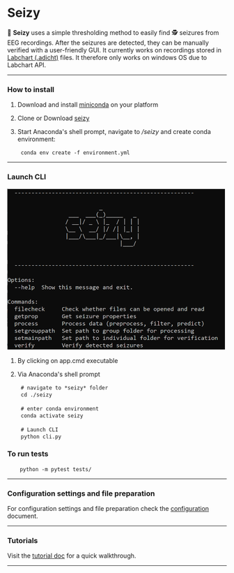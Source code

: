 # Seizy
:snake: **Seizy** uses a simple thresholding method to easily find :detective: seizures from EEG recordings.
After the seizures are detected, they can be manually verified with a user-friendly GUI. It currently works on recordings stored in [Labchart (.adicht)](https://www.adinstruments.com/products/labchart) files. It therefore only works on windows OS due to Labchart API.


---

### How to install
1) Download and install [miniconda](https://docs.conda.io/en/latest/miniconda.html) on your platform
2) Clone or Download [seizy](https://github.com/pantelisantonoudiou/seizy)
3) Start Anaconda's shell prompt, navigate to */seizy* and create conda environment:

        conda env create -f environment.yml
        
---

### Launch CLI
<img src="docs/cli.png" width="500">

1) By clicking on app.cmd executable

2) Via Anaconda's shell prompt

        # navigate to *seizy* folder
        cd ./seizy
        
        # enter conda environment
        conda activate seizy

        # Launch CLI
        python cli.py
 
### To run tests
        python -m pytest tests/



---  

### Configuration settings and file preparation
For configuration settings and file preparation check the [configuration](docs/configuration.md) document.

---
        
### Tutorials
Visit the [tutorial doc](docs/tutorial.md) for a quick walkthrough.

---

        
        
        
        

